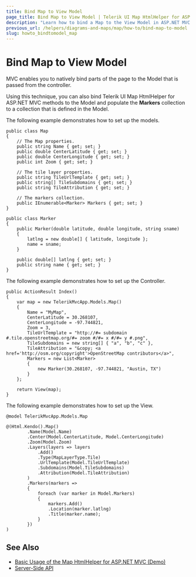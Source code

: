 ```yaml
---
title: Bind Map to View Model
page_title: Bind Map to View Model | Telerik UI Map HtmlHelper for ASP.NET MVC
description: "Learn how to bind a Map to the View Model in ASP.NET MVC applications."
previous_url: /helpers/diagrams-and-maps/map/how-to/bind-map-to-model
slug: howto_bindtomodel_map
---
```


# Bind Map to View Model

MVC enables you to natively bind parts of the page to the Model that is passed from the controller.

Using this technique, you can also bind Telerik UI Map HtmlHelper for ASP.NET MVC methods to the Model and populate the **Markers** collection to a collection that is defined in the Model.

The following example demonstrates how to set up the models.

```Map
public class Map
{
    // The Map properties.
    public string Name { get; set; }
    public double CenterLatitude { get; set; }
    public double CenterLongitude { get; set; }
    public int Zoom { get; set; }

    // The tile layer properties.
    public string TileUrlTemplate { get; set; }
    public string[] TileSubdomains { get; set; }
    public string TileAttribution { get; set; }

    // The markers collection.
    public IEnumerable<Marker> Markers { get; set; }
}
```
```Marker
public class Marker
{
    public Marker(double latitude, double longitude, string sname)
    {
        latlng = new double[] { latitude, longitude };
        name = sname;
    }

    public double[] latlng { get; set; }
    public string name { get; set; }
}
```

The following example demonstrates how to set up the Controller.

```
public ActionResult Index()
{
    var map = new TelerikMvcApp.Models.Map()
    {
        Name = "MyMap",
        CenterLatitude = 30.268107,
        CenterLongitude = -97.744821,
        Zoom = 3,
        TileUrlTemplate = "http://#= subdomain #.tile.openstreetmap.org/#= zoom #/#= x #/#= y #.png",
        TileSubdomains = new string[] { "a", "b", "c" },
        TileAttribution = "&copy; <a href='http://osm.org/copyright'>OpenStreetMap contributors</a>",
        Markers = new List<Marker>
        {
            new Marker(30.268107, -97.744821, "Austin, TX")
        }
    };

    return View(map);
}
```

The following example demonstrates how to set up the View.

```
@model TelerikMvcApp.Models.Map

@(Html.Kendo().Map()
        .Name(Model.Name)
        .Center(Model.CenterLatitude, Model.CenterLongitude)
        .Zoom(Model.Zoom)
        .Layers(layers => layers
            .Add()
            .Type(MapLayerType.Tile)
            .UrlTemplate(Model.TileUrlTemplate)
            .Subdomains(Model.TileSubdomains)
            .Attribution(Model.TileAttribution)
        )
        .Markers(markers =>
        {
            foreach (var marker in Model.Markers)
            {
                markers.Add()
                .Location(marker.latlng)
                .Title(marker.name);
            }
        })
)
```

## See Also

* [Basic Usage of the Map HtmlHelper for ASP.NET MVC (Demo)](https://demos.telerik.com/aspnet-mvc/map)
* [Server-Side API](/api/map)
